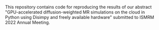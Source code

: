 This repository contains code for reproducing the results of our abstract "GPU-accelerated diffusion-weighted MR simulations on the cloud in Python using Disimpy and freely available hardware" submitted to ISMRM 2022 Annual Meeting.
